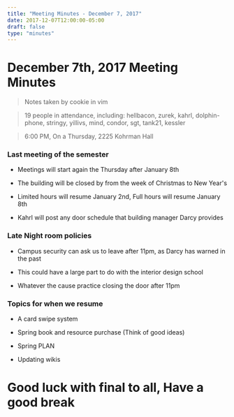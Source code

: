 ```yaml
---
title: "Meeting Minutes - December 7, 2017"
date: 2017-12-07T12:00:00-05:00
draft: false
type: "minutes"
---
```


# December 7th, 2017 Meeting Minutes
> Notes taken by cookie in vim

> 19 people in attendance, including: hellbacon, zurek, kahrl, dolphin-phone, stringy, yillivs, mind, condor, sgt, tank21, kessler

> 6:00 PM, On a Thursday, 2225 Kohrman Hall


###  Last meeting of the semester

- Meetings will start again the Thursday after January 8th

- The building will be closed by from the week of Christmas to New Year's 

- Limited hours will resume January 2nd, Full hours will resume January 8th

- Kahrl will post any door schedule that building manager Darcy provides


### Late Night room policies

- Campus security can ask us to leave after 11pm, as Darcy has warned in the past

- This could have a large part to do with the interior design school

- Whatever the cause practice closing the door after 11pm


### Topics for when we resume

- A card swipe system

- Spring book and resource purchase (Think of good ideas)

- Spring PLAN

- Updating wikis


# Good luck with final to all, Have a good break
